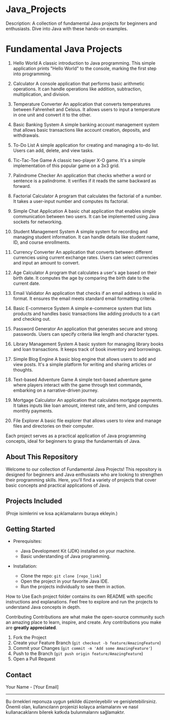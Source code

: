 # Java_Projects
Description:
A collection of fundamental Java projects for beginners and enthusiasts. Dive into Java with these hands-on examples.

# Fundamental Java Projects
1. Hello World
   A classic introduction to Java programming. This simple application prints "Hello World" to the console, marking the first step into programming.

2. Calculator
    A console application that performs basic arithmetic operations. It can handle operations like addition, subtraction, multiplication, and division.

3. Temperature Converter
    An application that converts temperatures between Fahrenheit and Celsius. It allows users to input a temperature in one unit and convert it to the other.

4. Basic Banking System
   A simple banking account management system that allows basic transactions like account creation, deposits, and withdrawals.

5. To-Do List
    A simple application for creating and managing a to-do list. Users can add, delete, and view tasks.

6. Tic-Tac-Toe Game
   A classic two-player X-O game. It's a simple implementation of this popular game on a 3x3 grid.

7. Palindrome Checker
    An application that checks whether a word or sentence is a palindrome. It verifies if it reads the same backward as forward.

8. Factorial Calculator
   A program that calculates the factorial of a number. It takes a user-input number and computes its factorial.

9. Simple Chat Application
   A basic chat application that enables simple communication between two users. It can be implemented using Java sockets for networking.

10. Student Management System
    A simple system for recording and managing student information. It can handle details like student name, ID, and course enrollments.

11. Currency Converter
    An application that converts between different currencies using current exchange rates. Users can select currencies and input an amount to convert.

12. Age Calculator
     A program that calculates a user's age based on their birth date. It computes the age by comparing the birth date to the current date.

13. Email Validator
    An application that checks if an email address is valid in format. It ensures the email meets standard email formatting criteria.

14. Basic E-commerce System
     A simple e-commerce system that lists products and handles basic transactions like adding products to a cart and checking out.

15. Password Generator
     An application that generates secure and strong passwords. Users can specify criteria like length and character types.

16. Library Management System
    A basic system for managing library books and loan transactions. It keeps track of book inventory and borrowings.

17. Simple Blog Engine
    A basic blog engine that allows users to add and view posts. It's a simple platform for writing and sharing articles or thoughts.

18. Text-based Adventure Game
    A simple text-based adventure game where players interact with the game through text commands, embarking on a narrative-driven journey.

19. Mortgage Calculator
   An application that calculates mortgage payments. It takes inputs like loan amount, interest rate, and term, and computes monthly payments.

20. File Explorer
    A basic file explorer that allows users to view and manage files and directories on their computer.

Each project serves as a practical application of Java programming concepts, ideal for beginners to grasp the fundamentals of Java.

## About This Repository
Welcome to our collection of Fundamental Java Projects! This repository is designed for beginners and Java enthusiasts who are looking to strengthen their programming skills. Here, you'll find a variety of projects that cover basic concepts and practical applications of Java.

## Projects Included
(Proje isimlerini ve kısa açıklamalarını buraya ekleyin.)

## Getting Started
- Prerequisites: 
  - Java Development Kit (JDK) installed on your machine.
  - Basic understanding of Java programming.

- Installation: 
  - Clone the repo: `git clone [repo_link]`
  - Open the project in your favorite Java IDE.
  - Run the projects individually to see them in action.

How to Use
Each project folder contains its own README with specific instructions and explanations. Feel free to explore and run the projects to understand Java concepts in depth.

Contributing
Contributions are what make the open-source community such an amazing place to learn, inspire, and create. Any contributions you make are **greatly appreciated**.

1. Fork the Project
2. Create your Feature Branch (`git checkout -b feature/AmazingFeature`)
3. Commit your Changes (`git commit -m 'Add some AmazingFeature'`)
4. Push to the Branch (`git push origin feature/AmazingFeature`)
5. Open a Pull Request



## Contact
Your Name - [Your Email]

---

Bu örnekleri reponuza uygun şekilde düzenleyebilir ve genişletebilirsiniz. Önemli olan, kullanıcıların projenizi kolayca anlamalarını ve nasıl kullanacaklarını bilerek katkıda bulunmalarını sağlamaktır.
